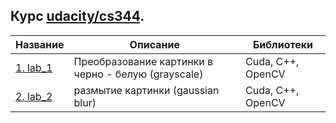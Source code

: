 ## Курс [udacity/cs344](https://github.com/udacity/cs344).

Название | Описание | Библиотеки 
--- | --- | ---
[1. lab_1](https://github.com/Chularev/courses/tree/main/cuda/lab_1) | Преобразование картинки в черно - белую (grayscale) | Cuda, C++, OpenCV
[2. lab_2](https://github.com/Chularev/courses/tree/main/cuda/lab_2) | размытие картинки (gaussian blur)  | Cuda, C++, OpenCV

